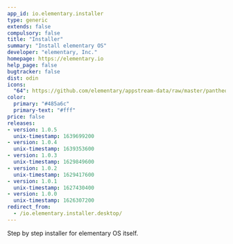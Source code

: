 ```yaml
---
app_id: io.elementary.installer
type: generic
extends: false
compulsory: false
title: "Installer"
summary: "Install elementary OS"
developer: "elementary, Inc."
homepage: https://elementary.io
help_page: false
bugtracker: false
dist: odin
icons:
  "64": https://github.com/elementary/appstream-data/raw/master/pantheon-data/main/icons/64x64/io.elementary.installer_system-os-installer.png
color:
  primary: "#485a6c"
  primary-text: "#fff"
price: false
releases:
- version: 1.0.5
  unix-timestamp: 1639699200
- version: 1.0.4
  unix-timestamp: 1639353600
- version: 1.0.3
  unix-timestamp: 1629849600
- version: 1.0.2
  unix-timestamp: 1629417600
- version: 1.0.1
  unix-timestamp: 1627430400
- version: 1.0.0
  unix-timestamp: 1626307200
redirect_from:
  - /io.elementary.installer.desktop/
---
```


<p>Step by step installer for elementary OS itself.</p>